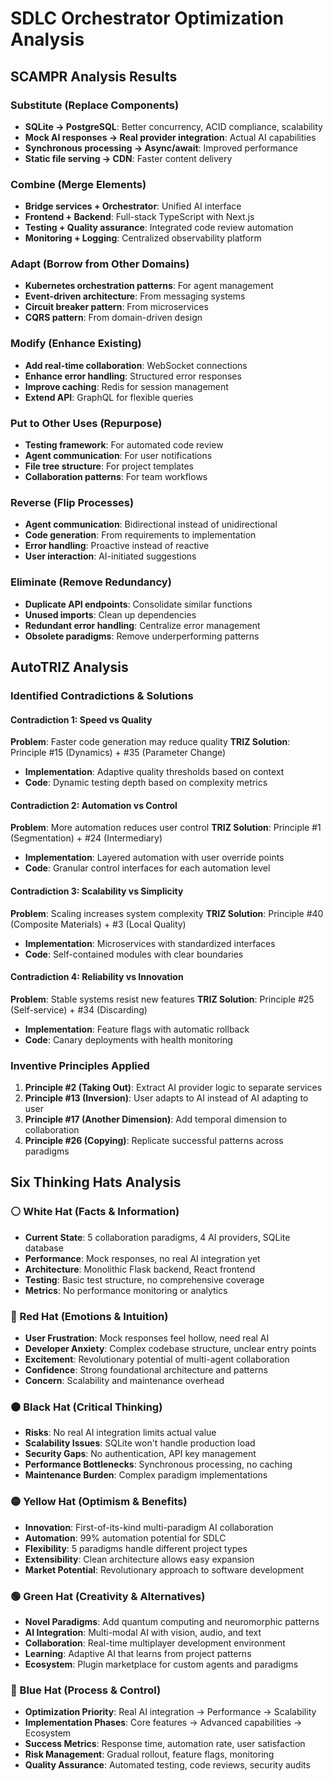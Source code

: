# SDLC Orchestrator Optimization Analysis

## SCAMPR Analysis Results

### Substitute (Replace Components)
- **SQLite → PostgreSQL**: Better concurrency, ACID compliance, scalability
- **Mock AI responses → Real provider integration**: Actual AI capabilities
- **Synchronous processing → Async/await**: Improved performance
- **Static file serving → CDN**: Faster content delivery

### Combine (Merge Elements)
- **Bridge services + Orchestrator**: Unified AI interface
- **Frontend + Backend**: Full-stack TypeScript with Next.js
- **Testing + Quality assurance**: Integrated code review automation
- **Monitoring + Logging**: Centralized observability platform

### Adapt (Borrow from Other Domains)
- **Kubernetes orchestration patterns**: For agent management
- **Event-driven architecture**: From messaging systems
- **Circuit breaker pattern**: From microservices
- **CQRS pattern**: From domain-driven design

### Modify (Enhance Existing)
- **Add real-time collaboration**: WebSocket connections
- **Enhance error handling**: Structured error responses
- **Improve caching**: Redis for session management
- **Extend API**: GraphQL for flexible queries

### Put to Other Uses (Repurpose)
- **Testing framework**: For automated code review
- **Agent communication**: For user notifications
- **File tree structure**: For project templates
- **Collaboration patterns**: For team workflows

### Reverse (Flip Processes)
- **Agent communication**: Bidirectional instead of unidirectional
- **Code generation**: From requirements to implementation
- **Error handling**: Proactive instead of reactive
- **User interaction**: AI-initiated suggestions

### Eliminate (Remove Redundancy)
- **Duplicate API endpoints**: Consolidate similar functions
- **Unused imports**: Clean up dependencies
- **Redundant error handling**: Centralize error management
- **Obsolete paradigms**: Remove underperforming patterns

## AutoTRIZ Analysis

### Identified Contradictions & Solutions

#### Contradiction 1: Speed vs Quality
**Problem**: Faster code generation may reduce quality
**TRIZ Solution**: Principle #15 (Dynamics) + #35 (Parameter Change)
- **Implementation**: Adaptive quality thresholds based on context
- **Code**: Dynamic testing depth based on complexity metrics

#### Contradiction 2: Automation vs Control
**Problem**: More automation reduces user control
**TRIZ Solution**: Principle #1 (Segmentation) + #24 (Intermediary)
- **Implementation**: Layered automation with user override points
- **Code**: Granular control interfaces for each automation level

#### Contradiction 3: Scalability vs Simplicity
**Problem**: Scaling increases system complexity
**TRIZ Solution**: Principle #40 (Composite Materials) + #3 (Local Quality)
- **Implementation**: Microservices with standardized interfaces
- **Code**: Self-contained modules with clear boundaries

#### Contradiction 4: Reliability vs Innovation
**Problem**: Stable systems resist new features
**TRIZ Solution**: Principle #25 (Self-service) + #34 (Discarding)
- **Implementation**: Feature flags with automatic rollback
- **Code**: Canary deployments with health monitoring

### Inventive Principles Applied

1. **Principle #2 (Taking Out)**: Extract AI provider logic to separate services
2. **Principle #13 (Inversion)**: User adapts to AI instead of AI adapting to user
3. **Principle #17 (Another Dimension)**: Add temporal dimension to collaboration
4. **Principle #26 (Copying)**: Replicate successful patterns across paradigms

## Six Thinking Hats Analysis

### ⚪ White Hat (Facts & Information)
- **Current State**: 5 collaboration paradigms, 4 AI providers, SQLite database
- **Performance**: Mock responses, no real AI integration yet
- **Architecture**: Monolithic Flask backend, React frontend
- **Testing**: Basic test structure, no comprehensive coverage
- **Metrics**: No performance monitoring or analytics

### 🔴 Red Hat (Emotions & Intuition)
- **User Frustration**: Mock responses feel hollow, need real AI
- **Developer Anxiety**: Complex codebase structure, unclear entry points
- **Excitement**: Revolutionary potential of multi-agent collaboration
- **Confidence**: Strong foundational architecture and patterns
- **Concern**: Scalability and maintenance overhead

### ⚫ Black Hat (Critical Thinking)
- **Risks**: No real AI integration limits actual value
- **Scalability Issues**: SQLite won't handle production load
- **Security Gaps**: No authentication, API key management
- **Performance Bottlenecks**: Synchronous processing, no caching
- **Maintenance Burden**: Complex paradigm implementations

### 🟡 Yellow Hat (Optimism & Benefits)
- **Innovation**: First-of-its-kind multi-paradigm AI collaboration
- **Automation**: 99% automation potential for SDLC
- **Flexibility**: 5 paradigms handle different project types
- **Extensibility**: Clean architecture allows easy expansion
- **Market Potential**: Revolutionary approach to software development

### 🟢 Green Hat (Creativity & Alternatives)
- **Novel Paradigms**: Add quantum computing and neuromorphic patterns
- **AI Integration**: Multi-modal AI with vision, audio, and text
- **Collaboration**: Real-time multiplayer development environment
- **Learning**: Adaptive AI that learns from project patterns
- **Ecosystem**: Plugin marketplace for custom agents and paradigms

### 🔵 Blue Hat (Process & Control)
- **Optimization Priority**: Real AI integration → Performance → Scalability
- **Implementation Phases**: Core features → Advanced capabilities → Ecosystem
- **Success Metrics**: Response time, automation rate, user satisfaction
- **Risk Management**: Gradual rollout, feature flags, monitoring
- **Quality Assurance**: Automated testing, code reviews, security audits
